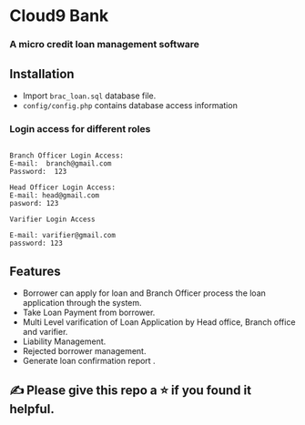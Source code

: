# Cloud9 Bank 
### A micro credit loan management software

## Installation 
 * Import ```brac_loan.sql``` database file.
 * ```config/config.php``` contains database access information


### Login access for different roles
```

Branch Officer Login Access:
E-mail:  branch@gmail.com
Password:  123

Head Officer Login Access: 
E-mail: head@gmail.com
pasword: 123

Varifier Login Access

E-mail: varifier@gmail.com
password: 123

```
## Features

 * Borrower can apply for loan and Branch Officer process the loan application through the system.
 * Take Loan Payment from borrower.
 * Multi Level varification of Loan Application by Head office, Branch office and varifier.
 * Liability Management.
 * Rejected borrower management.
 * Generate loan confirmation report .
 
## ✍️ Please give this repo a ⭐ if you found it helpful.
